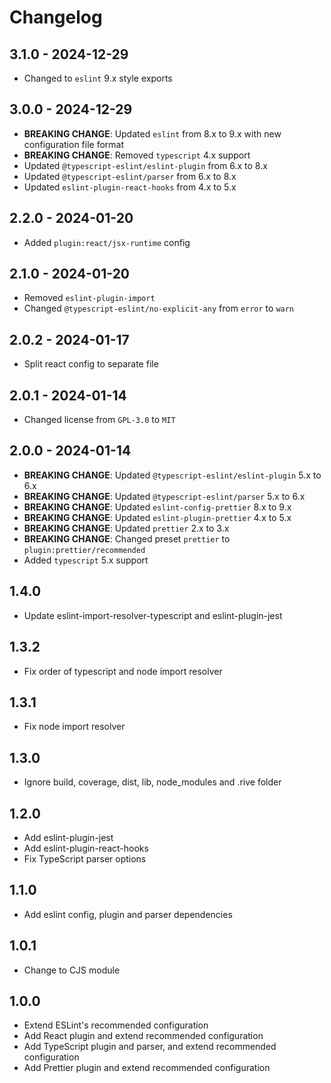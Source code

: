 # Changelog

## 3.1.0 - 2024-12-29

- Changed to `eslint` 9.x style exports

## 3.0.0 - 2024-12-29

- **BREAKING CHANGE**: Updated `eslint` from 8.x to 9.x with new configuration file format
- **BREAKING CHANGE**: Removed `typescript` 4.x support
- Updated `@typescript-eslint/eslint-plugin` from 6.x to 8.x
- Updated `@typescript-eslint/parser` from 6.x to 8.x
- Updated `eslint-plugin-react-hooks` from 4.x to 5.x

## 2.2.0 - 2024-01-20

- Added `plugin:react/jsx-runtime` config

## 2.1.0 - 2024-01-20

- Removed `eslint-plugin-import`
- Changed `@typescript-eslint/no-explicit-any` from `error` to `warn`

## 2.0.2 - 2024-01-17

- Split react config to separate file

## 2.0.1 - 2024-01-14

- Changed license from `GPL-3.0` to `MIT`

## 2.0.0 - 2024-01-14

- **BREAKING CHANGE**: Updated `@typescript-eslint/eslint-plugin` 5.x to 6.x
- **BREAKING CHANGE**: Updated `@typescript-eslint/parser` 5.x to 6.x
- **BREAKING CHANGE**: Updated `eslint-config-prettier` 8.x to 9.x
- **BREAKING CHANGE**: Updated `eslint-plugin-prettier` 4.x to 5.x
- **BREAKING CHANGE**: Updated `prettier` 2.x to 3.x
- **BREAKING CHANGE**: Changed preset `prettier` to `plugin:prettier/recommended`
- Added `typescript` 5.x support

## 1.4.0

- Update eslint-import-resolver-typescript and eslint-plugin-jest

## 1.3.2

- Fix order of typescript and node import resolver

## 1.3.1

- Fix node import resolver

## 1.3.0

- Ignore build, coverage, dist, lib, node_modules and .rive folder

## 1.2.0

- Add eslint-plugin-jest
- Add eslint-plugin-react-hooks
- Fix TypeScript parser options

## 1.1.0

- Add eslint config, plugin and parser dependencies

## 1.0.1

- Change to CJS module

## 1.0.0

- Extend ESLint's recommended configuration
- Add React plugin and extend recommended configuration
- Add TypeScript plugin and parser, and extend recommended configuration
- Add Prettier plugin and extend recommended configuration
